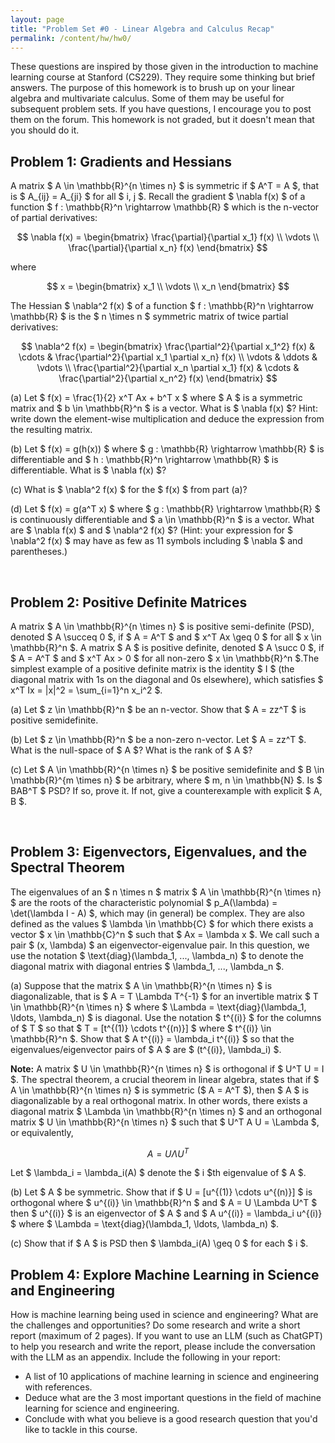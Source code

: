 ```yaml
---
layout: page
title: "Problem Set #0 - Linear Algebra and Calculus Recap"
permalink: /content/hw/hw0/
---
```


These questions are inspired by those given in the introduction to machine learning course at Stanford (CS229). They require some thinking but brief answers. The purpose of this homework is to brush up on your linear algebra and multivariate calculus. Some of them may be useful for subsequent problem sets. If you have questions, I encourage you to post them on the forum. This homework is not graded, but it doesn't mean that you should do it.

## Problem 1: Gradients and Hessians

A matrix $ A \in \mathbb{R}^{n \times n} $ is symmetric if $ A^T = A $, that is $ A_{ij} = A_{ji} $ for all $ i, j $. Recall the gradient $ \nabla f(x) $ of a function $ f : \mathbb{R}^n \rightarrow \mathbb{R} $ which is the n-vector of partial derivatives:

$$ \nabla f(x) = \begin{bmatrix} \frac{\partial}{\partial x_1} f(x) \\ \vdots \\ \frac{\partial}{\partial x_n} f(x) \end{bmatrix} $$

where

$$ x = \begin{bmatrix} x_1 \\ \vdots \\ x_n \end{bmatrix} $$

The Hessian $ \nabla^2 f(x) $ of a function $ f : \mathbb{R}^n \rightarrow \mathbb{R} $ is the $ n \times n $ symmetric matrix of twice partial derivatives:

$$ \nabla^2 f(x) = \begin{bmatrix} \frac{\partial^2}{\partial x_1^2} f(x) & \cdots & \frac{\partial^2}{\partial x_1 \partial x_n} f(x) \\ \vdots & \ddots & \vdots \\ \frac{\partial^2}{\partial x_n \partial x_1} f(x) & \cdots & \frac{\partial^2}{\partial x_n^2} f(x) \end{bmatrix} $$

(a) Let $ f(x) = \frac{1}{2} x^T Ax + b^T x $ where $ A $ is a symmetric matrix and $ b \in \mathbb{R}^n $ is a vector. What is $ \nabla f(x) $? Hint: write down the element-wise multiplication and deduce the expression from the resulting matrix. 

(b) Let $ f(x) = g(h(x)) $ where $ g : \mathbb{R} \rightarrow \mathbb{R} $ is differentiable and $ h : \mathbb{R}^n \rightarrow \mathbb{R} $ is differentiable. What is $ \nabla f(x) $?

(c) What is $ \nabla^2 f(x) $ for the $ f(x) $ from part (a)?

(d) Let $ f(x) = g(a^T x) $ where $ g : \mathbb{R} \rightarrow \mathbb{R} $ is continuously differentiable and $ a \in \mathbb{R}^n $ is a vector. What are $ \nabla f(x) $ and $ \nabla^2 f(x) $? (Hint: your expression for $ \nabla^2 f(x) $ may have as few as 11 symbols including $ \nabla $ and parentheses.)

<br>

## Problem 2: Positive Definite Matrices

A matrix $ A \in \mathbb{R}^{n \times n} $ is positive semi-definite (PSD), denoted $ A \succeq 0 $, if $ A = A^T $ and $ x^T Ax \geq 0 $ for all $ x \in \mathbb{R}^n $. A matrix $ A $ is positive definite, denoted $ A \succ 0 $, if $ A = A^T $ and $ x^T Ax > 0 $ for all non-zero $ x \in \mathbb{R}^n $.The simplest example of a positive definite matrix is the identity $ I $ (the diagonal matrix with 1s on the diagonal and 0s elsewhere), which satisfies $ x^T Ix = \|x\|^2 = \sum_{i=1}^n x_i^2 $.

(a) Let $ z \in \mathbb{R}^n $ be an n-vector. Show that $ A = zz^T $ is positive semidefinite.

(b) Let $ z \in \mathbb{R}^n $ be a non-zero n-vector. Let $ A = zz^T $. What is the null-space of $ A $? What is the rank of $ A $?

(c) Let $ A \in \mathbb{R}^{n \times n} $ be positive semidefinite and $ B \in \mathbb{R}^{m \times n} $ be arbitrary, where $ m, n \in \mathbb{N} $. Is $ BAB^T $ PSD? If so, prove it. If not, give a counterexample with explicit $ A, B $.

<br>

## Problem 3: Eigenvectors, Eigenvalues, and the Spectral Theorem

The eigenvalues of an $ n \times n $ matrix $ A \in \mathbb{R}^{n \times n} $ are the roots of the characteristic polynomial $ p_A(\lambda) = \det(\lambda I - A) $, which may (in general) be complex. They are also defined as the values $ \lambda \in \mathbb{C} $ for which there exists a vector $ x \in \mathbb{C}^n $ such that $ Ax = \lambda x $. We call such a pair $ (x, \lambda) $ an eigenvector-eigenvalue pair. In this question, we use the notation $ \text{diag}(\lambda_1, ..., \lambda_n) $ to denote the diagonal matrix with diagonal entries $ \lambda_1, ..., \lambda_n $.


(a) Suppose that the matrix $ A \in \mathbb{R}^{n \times n} $ is diagonalizable, that is $ A = T \Lambda T^{-1} $ for an invertible matrix $ T \in \mathbb{R}^{n \times n} $ where $ \Lambda = \text{diag}(\lambda_1, \ldots, \lambda_n) $ is diagonal. Use the notation $ t^{(i)} $ for the columns of $ T $ so that $ T = [t^{(1)} \cdots t^{(n)}] $ where $ t^{(i)} \in \mathbb{R}^n $. Show that $ A t^{(i)} = \lambda_i t^{(i)} $ so that the eigenvalues/eigenvector pairs of $ A $ are $ (t^{(i)}, \lambda_i) $.

**Note:** A matrix $ U \in \mathbb{R}^{n \times n} $ is orthogonal if $ U^T U = I $. The spectral theorem, a crucial theorem in linear algebra, states that if $ A \in \mathbb{R}^{n \times n} $ is symmetric ($ A = A^T $), then $ A $ is diagonalizable by a real orthogonal matrix. In other words, there exists a diagonal matrix $ \Lambda \in \mathbb{R}^{n \times n} $ and an orthogonal matrix $ U \in \mathbb{R}^{n \times n} $ such that $ U^T A U = \Lambda $, or equivalently, 

$$ A = U \Lambda U^T $$

Let $ \lambda_i = \lambda_i(A) $ denote the $ i $th eigenvalue of $ A $.


(b) Let $ A $ be symmetric. Show that if $ U = [u^{(1)} \cdots  u^{(n)}] $ is orthogonal where $ u^{(i)} \in \mathbb{R}^n $ and $ A = U \Lambda U^T $ then $ u^{(i)} $ is an eigenvector of $ A $ and $ A u^{(i)} = \lambda_i u^{(i)} $ where $ \Lambda = \text{diag}(\lambda_1, \ldots, \lambda_n) $.

(c) Show that if $ A $ is PSD then $ \lambda_i(A) \geq 0 $ for each $ i $.


## Problem 4: Explore Machine Learning in Science and Engineering

How is machine learning being used in science and engineering? What are the challenges and opportunities? Do some research and write a short report (maximum of 2 pages). If you want to use an LLM (such as ChatGPT) to help you research and write the report, please include the conversation with the LLM as an appendix. Include the following in your report:

- A list of 10 applications of machine learning in science and engineering with references.
- Deduce what are the 3 most important questions in the field of machine learning for science and engineering.
- Conclude with what you believe is a good research question that you'd like to tackle in this course. 